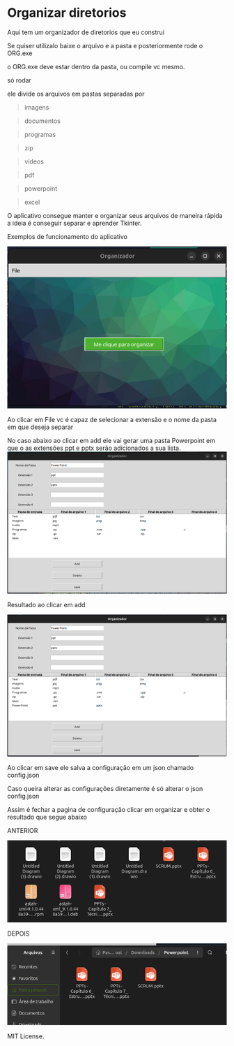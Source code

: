 # Organizar diretorios

Aqui tem um organizador de diretorios que eu construi

Se quiser utilizalo baixe o arquivo e a pasta e posteriormente rode o ORG.exe

o ORG.exe deve estar dentro da pasta, ou compile vc mesmo. 

só rodar 

ele divide os arquivos em pastas separadas por

>imagens 

>documentos

>programas

>zip

>vídeos

>pdf

>powerpoint

>excel

O aplicativo consegue manter e organizar seus arquivos de maneira rápida a ideia é conseguir separar e aprender Tkinter.

Exemplos de funcionamento do aplicativo 

![Imagem APP em funcionamento](docs/imgs/image.png)

Ao clicar em File vc é capaz de selecionar a extensão e o nome da pasta em que deseja separar

No caso abaixo ao clicar em add ele vai gerar uma pasta Powerpoint em que o as extensões ppt e pptx serão adicionados a sua lista. 
![Imagem APP](docs/imgs/image-1.png)


Resultado ao clicar em add 

![alt text](docs/imgs/image-3.png)

Ao clicar em save ele salva a configuração em um json chamado config.json

Caso queira alterar as configurações diretamente é só alterar o json config.json

Assim é fechar a pagina de configuração clicar em organizar e obter o resultado que segue abaixo

ANTERIOR 

![alt text](docs/imgs/image-4.png)

DEPOIS 

![alt text](docs/imgs/image-5.png)


MIT License. 
